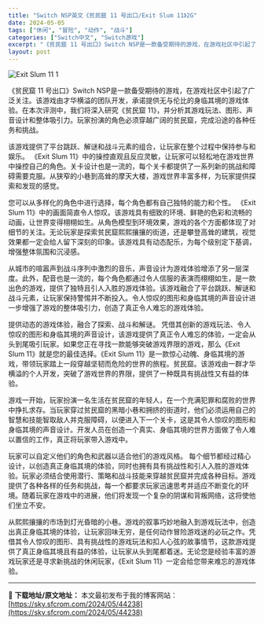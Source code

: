 ```yaml
---
title: "Switch NSP英文《贫民窟 11 号出口/Exit Slum 11》2G"
date: 2024-05-05
tags: ["休闲", "冒险", "动作", "战斗"]
categories: ["Switch中文", "Switch游戏"]
excerpt: "《贫民窟 11 号出口》Switch NSP是一款备受期待的游戏，在游戏社区中引起了广泛关注。该游戏由才华横溢的团队开发，承诺提供无与伦比的身临其境的游戏体验。在本次评测中，我们将深入研究《贫民窟 11》，并分析其游戏玩法、图形、声音设计和整体吸引力。玩家扮演的角色必须穿越广阔的贫民窟，完成沿途的各&hellip;"
layout: post
---
```


<img class="aligncenter" src="https://sky.sfcrom.com/wp-content/uploads/2024/05/20240505110028-87d9a.jpeg" alt="Exit Slum 11 1" />

《贫民窟 11 号出口》Switch NSP是一款备受期待的游戏，在游戏社区中引起了广泛关注。该游戏由才华横溢的团队开发，承诺提供无与伦比的身临其境的游戏体验。在本次评测中，我们将深入研究《贫民窟 11》，并分析其游戏玩法、图形、声音设计和整体吸引力。玩家扮演的角色必须穿越广阔的贫民窟，完成沿途的各种任务和挑战。

该游戏提供了平台跳跃、解谜和战斗元素的组合，让玩家在整个过程中保持参与和娱乐。 《Exit Slum 11》中的操控直观且反应灵敏，让玩家可以轻松地在游戏世界中操控自己的角色。关卡设计也是一流的，每个关卡都提供了一系列新的挑战和障碍需要克服。从狭窄的小巷到高耸的摩天大楼，游戏世界丰富多样，为玩家提供探索和发现的感觉。

您可以从多样化的角色中进行选择，每个角色都有自己独特的能力和个性。
《Exit Slum 11》中的画面简直令人惊叹。该游戏具有细致的环境、鲜艳的色彩和流畅的动画，让世界变得栩栩如生。从角色模型到环境效果，游戏的各个方面都体现了对细节的关注。无论玩家是探索贫民窟熙熙攘攘的街道，还是攀登高耸的建筑，视觉效果都一定会给人留下深刻的印象。该游戏具有动态配乐，为每个级别定下基调，增强整体氛围和沉浸感。

从城市的喧嚣声到战斗序列中激烈的音乐，声音设计为游戏体验增添了另一层深度。此外，配音也是一流的，每个角色都通过令人信服的表演而栩栩如生，是一款出色的游戏，提供了独特且引人入胜的游戏体验。该游戏融合了平台跳跃、解谜和战斗元素，让玩家保持警惕并不断投入。令人惊叹的图形和身临其境的声音设计进一步增强了游戏的整体吸引力，创造了真正令人难忘的游戏体验。

提供动态的游戏体验，融合了探索、战斗和解谜。
凭借其创新的游戏玩法、令人惊叹的图形和身临其境的声音设计，该游戏提供了真正令人难忘的体验，一定会从头到尾吸引玩家。如果您正在寻找一款能够突破游戏界限的游戏，那么《Exit Slum 11》就是您的最佳选择。《Exit Slum 11》是一款惊心动魄、身临其境的游戏，带领玩家踏上一段穿越坚韧而危险的世界的旅程。贫民窟。该游戏由一群才华横溢的个人开发，突破了游戏世界的界限，提供了一种既具有挑战性又有益的体验。

游戏一开始，玩家扮演一名生活在贫民窟的年轻人，在一个充满犯罪和腐败的世界中挣扎求存。当玩家穿过贫民窟的黑暗小巷和拥挤的街道时，他们必须运用自己的智慧和技能智取敌人并克服障碍，以便进入下一个关卡，这是其令人惊叹的图形和身临其境的声音设计。开发人员在创造一个真实、身临其境的世界方面做了令人难以置信的工作，真正将玩家带入游戏中。

玩家可以自定义他们的角色和武器以适合他们的游戏风格。
每个细节都经过精心设计，以创造真正身临其境的体验，同时也拥有具有挑战性和引人入胜的游戏体验。玩家必须结合使用潜行、策略和战斗技能来穿越贫民窟并完成各种目标。游戏提供了各种各样的任务和挑战，每一个都要求玩家迅速思考并适应不断变化的环境。随着玩家在游戏中的进展，他们将发现一个复杂的阴谋和背叛网络，这将使他们坐立不安。

从熙熙攘攘的市场到灯光昏暗的小巷。游戏的叙事巧妙地融入到游戏玩法中，创造出真正身临其境的体验，让玩家回味无穷，是任何动作冒险游戏迷的必玩之作。凭借其令人惊叹的图形、具有挑战性的游戏玩法和扣人心弦的故事情节，这款游戏提供了真正身临其境且有益的体验，让玩家从头到尾都着迷。无论您是经验丰富的游戏玩家还是寻求新挑战的休闲玩家，《Exit Slum 11》一定会给您带来难忘的游戏体验。

---
📖 **下载地址/原文地址：** 本文最初发布于我的博客网站：[https://sky.sfcrom.com/2024/05/44238](https://sky.sfcrom.com/2024/05/44238)
